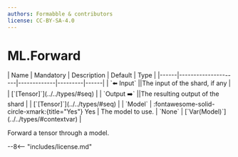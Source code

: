 ```yaml
---
authors: Formabble & contributors
license: CC-BY-SA-4.0
---
```



# ML.Forward

<div class="sh-parameters" markdown="1">
| Name | Mandatory | Description | Default | Type |
|------|---------------------|-------------|---------|------|
| `⬅️ Input` ||The input of the shard, if any | | [`[Tensor]`](../../types/#seq) |
| `Output ➡️` ||The resulting output of the shard | | [`[Tensor]`](../../types/#seq) |
| `Model` | :fontawesome-solid-circle-xmark:{title="Yes"} Yes  | The model to use. | `None` | [`Var(Model)`](../../types/#contextvar) |

</div>

Forward a tensor through a model.

--8<-- "includes/license.md"

